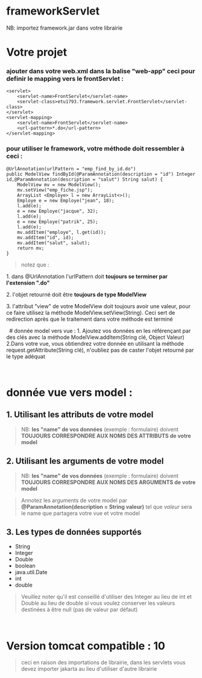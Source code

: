 # frameworkServlet

NB: importez framework.jar dans votre librairie

# Votre projet 
### ajouter dans votre web.xml dans la balise "web-app" ceci pour definir le mapping vers le frontServlet :
    <servlet>
        <servlet-name>FrontServlet</servlet-name>
        <servlet-class>etu1793.framework.servlet.FrontServlet</servlet-class>
    </servlet>
    <servlet-mapping>
        <servlet-name>FrontServlet</servlet-name>
        <url-pattern>*.do</url-pattern>
    </servlet-mapping>

### pour utiliser le framework, votre méthode doit ressembler à ceci :
    @UrlAnnotation(urlPattern = "emp_find_by_id.do")
    public ModelView findById(@ParamAnnotation(description = "id") Integer id,@ParamAnnotation(description = "salut") String salut) {
        ModelView mv = new ModelView();
        mv.setView("emp_fiche.jsp");
        ArrayList <Employe> l = new ArrayList<>();
        Employe e = new Employe("jean", 18);
        l.add(e);
        e = new Employe("jacque", 32);
        l.add(e);
        e = new Employe("patrik", 25);
        l.add(e);
        mv.addItem("employe", l.get(id));
        mv.addItem("id", id);
        mv.addItem("salut", salut);
        return mv;
    }


>notez que :
<p>1. dans @UrlAnnotation l'urlPattern doit <strong>toujours se terminer par l'extension ".do"</strong>
</p>
<p>2. l'objet retourné doit être <strong>toujours de type ModelView</strong>
</p>
<p>3. l'attribut "view" de votre ModelView doit toujours avoir une valeur, pour ce faire
 utilisez la méthode ModelView.setView(String). Ceci sert de redirection après que le traitement dans votre méthode est terminé</p>
</p>
</p>
&nbsp;
 # donnée model vers vue :
    1. Ajoutez vos données en les référençant par des clés avec la méthode ModelView.addItem(String clé, Object Valeur)
    2.Dans votre vue, vous obtiendrez votre donnée en utilisant la méthode request.getAttribute(String clé), n'oubliez pas de caster l'objet retourné par le type adéquat

&nbsp;
# donnée vue vers model :
## 1. Utilisant les attributs de votre model
>NB: <strong>les "name" de vos données</strong> (exemple : formulaire) doivent <strong>TOUJOURS CORRESPONDRE AUX NOMS DES ATTRIBUTS de votre model</strong>

## 2. Utilisant les arguments de votre model
>NB: <strong>les "name" de vos données</strong> (exemple : formulaire) doivent <strong>TOUJOURS CORRESPONDRE AUX NOMS DES ARGUMENTS de votre model</strong>

>Annotez les arguments de votre model par **@ParamAnnotation(description = String valeur)** tel que *valeur* sera le name que partagera votre vue et votre model
## 3. Les types de données supportés
<ul>
<li>String</li>
<li>Integer</li>
<li>Double</li>
<li>boolean</li>
<li>java.util.Date</li>
<li>int</li>
<li>double</li>
</ul>

>Veuillez noter qu'il est conseillé d'utiliser des Integer au lieu de int et Double au lieu de double si vous voulez conserver les valeurs destinées à être null (pas de valeur par défaut)

&nbsp;
 # Version tomcat compatible : 10
 >ceci en raison des importations de librairie, dans les servlets vous devez importer jakarta au lieu d'utiliser d'autre librairie